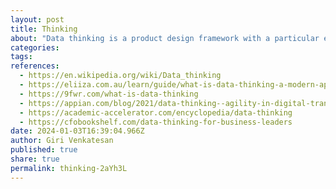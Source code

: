 ```yaml
---
layout: post
title: Thinking
about: "Data thinking is a product design framework with a particular emphasis on data science. It integrates elements of computational thinking, statistical thinking, and domain thinking. In the context of product development, data thinking is a framework to explore, design, develop and validate data-driven solutions. Data thinking combines data science with design thinking and therefore, the focus of this approach includes user experience as well as data analytics and data collection."
categories:
tags:
references:
  - https://en.wikipedia.org/wiki/Data_thinking
  - https://eliiza.com.au/learn/guide/what-is-data-thinking-a-modern-approach-to-designing-a-data-strategy
  - https://9fwr.com/what-is-data-thinking
  - https://appian.com/blog/2021/data-thinking--agility-in-digital-transformation.html
  - https://academic-accelerator.com/encyclopedia/data-thinking
  - https://cfobookshelf.com/data-thinking-for-business-leaders
date: 2024-01-03T16:39:04.966Z
author: Giri Venkatesan
published: true
share: true
permalink: thinking-2aYh3L
---
```

